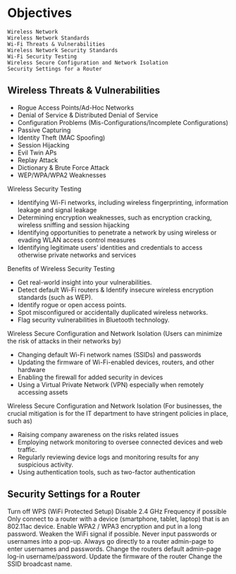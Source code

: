 # Objectives

    Wireless Network
    Wireless Network Standards
    Wi-Fi Threats & Vulnerabilities
    Wireless Network Security Standards
    Wi-Fi Security Testing 
    Wireless Secure Configuration and Network Isolation
    Security Settings for a Router

## Wireless Threats & Vulnerabilities
 - Rogue Access Points/Ad-Hoc Networks
 - Denial of Service & Distributed Denial of Service
 - Configuration Problems (Mis-Configurations/Incomplete Configurations)
 - Passive Capturing
 - Identity Theft (MAC Spoofing)
 - Session Hijacking
 - Evil Twin APs
 - Replay Attack
 - Dictionary & Brute  Force  Attack
 - WEP/WPA/WPA2 Weaknesses

Wireless Security Testing
 - Identifying Wi-Fi networks, including wireless fingerprinting, information leakage and signal leakage
 - Determining encryption weaknesses, such as encryption cracking, wireless sniffing and session hijacking
 - Identifying opportunities to penetrate a network by using wireless or evading WLAN access control measures
 - Identifying legitimate users’ identities and credentials to access otherwise private networks and services
 
Benefits of Wireless Security Testing
 - Get real-world insight into your vulnerabilities.
 - Detect default Wi-Fi routers & Identify insecure wireless encryption standards (such as WEP).
 - Identify rogue or open access points.
 - Spot misconfigured or accidentally duplicated wireless networks.
 - Flag security vulnerabilities in Bluetooth technology.
 
Wireless Secure Configuration and Network Isolation (Users can minimize the risk of attacks in their networks by)
 - Changing default Wi-Fi network names (SSIDs) and passwords
 - Updating the firmware of Wi-Fi-enabled devices, routers, and other hardware 
 - Enabling the firewall for added security in devices
 - Using a Virtual Private Network (VPN) especially when remotely accessing assets

Wireless Secure Configuration and Network Isolation (For businesses, the crucial mitigation is for the IT department to have stringent policies in place, such as)
 - Raising company awareness on the risks related issues
 - Employing network monitoring to oversee connected devices and web traffic.
 - Regularly reviewing device logs and monitoring results for any suspicious activity. 
 - Using authentication tools, such as two-factor authentication

Security Settings for a Router 
----------------------------------------

Turn off WPS (WiFi Protected Setup)
Disable 2.4 GHz Frequency if possible
Only connect to a router with a device (smartphone, tablet, laptop) that is an 802.11ac device.
Enable WPA2 / WPA3 encryption and put in a long password.
Weaken the WiFi signal if possible.
Never input passwords or usernames into a pop-up. Always go directly to a router admin-page to enter usernames and passwords.
Change the routers default admin-page log-in username/password.
Update the firmware of the router
Change the SSID broadcast name.




